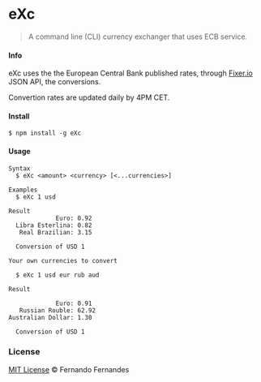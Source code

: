 # eXc

> A command line (CLI) currency exchanger that uses ECB service.

#### Info
eXc uses the the European Central Bank published rates, through [Fixer.io](http://fixer.io/) JSON API, the conversions. 

Convertion rates are updated daily by 4PM CET.


#### Install
```
$ npm install -g eXc
```

#### Usage
```
Syntax
  $ eXc <amount> <currency> [<...currencies>]

Examples
  $ eXc 1 usd

Result
             Euro: 0.92
  Libra Esterlina: 0.82
   Real Brazilian: 3.15

  Conversion of USD 1

Your own currencies to convert

  $ eXc 1 usd eur rub aud

Result

             Euro: 0.91
   Russian Rouble: 62.92
Australian Dollar: 1.30

  Conversion of USD 1
```

### License
[MIT License](http://mit-license.org/) © Fernando Fernandes
